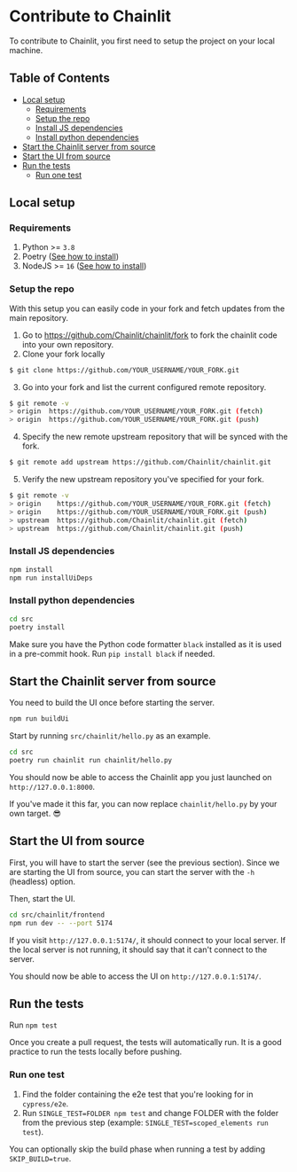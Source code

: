 # Contribute to Chainlit

To contribute to Chainlit, you first need to setup the project on your local machine.

## Table of Contents

<!--
Generated using https://ecotrust-canada.github.io/markdown-toc/.
I've copy/pasted the whole document there, without the previous two headings.
-->

- [Local setup](#local-setup)
  - [Requirements](#requirements)
  - [Setup the repo](#setup-the-repo)
  - [Install JS dependencies](#install-js-dependencies)
  - [Install python dependencies](#install-python-dependencies)
- [Start the Chainlit server from source](#start-the-chainlit-server-from-source)
- [Start the UI from source](#start-the-ui-from-source)
- [Run the tests](#run-the-tests)
  - [Run one test](#run-one-test)

## Local setup

### Requirements

1. Python >= `3.8`
2. Poetry ([See how to install](https://python-poetry.org/docs/#installation))
3. NodeJS >= `16` ([See how to install](https://nodejs.org/en/download))

### Setup the repo

With this setup you can easily code in your fork and fetch updates from the main repository.

1. Go to https://github.com/Chainlit/chainlit/fork to fork the chainlit code into your own repository.
2. Clone your fork locally

```sh
$ git clone https://github.com/YOUR_USERNAME/YOUR_FORK.git
```

3. Go into your fork and list the current configured remote repository.

```sh
$ git remote -v
> origin  https://github.com/YOUR_USERNAME/YOUR_FORK.git (fetch)
> origin  https://github.com/YOUR_USERNAME/YOUR_FORK.git (push)
```

4. Specify the new remote upstream repository that will be synced with the fork.

```sh
$ git remote add upstream https://github.com/Chainlit/chainlit.git
```

5. Verify the new upstream repository you've specified for your fork.

```sh
$ git remote -v
> origin    https://github.com/YOUR_USERNAME/YOUR_FORK.git (fetch)
> origin    https://github.com/YOUR_USERNAME/YOUR_FORK.git (push)
> upstream  https://github.com/Chainlit/chainlit.git (fetch)
> upstream  https://github.com/Chainlit/chainlit.git (push)
```

### Install JS dependencies

```sh
npm install
npm run installUiDeps
```

### Install python dependencies

```sh
cd src
poetry install
```

Make sure you have the Python code formatter `black` installed as it is used in a pre-commit hook. Run `pip install black` if needed.

## Start the Chainlit server from source

You need to build the UI once before starting the server.

```sh
npm run buildUi
```

Start by running `src/chainlit/hello.py` as an example.

```sh
cd src
poetry run chainlit run chainlit/hello.py
```

You should now be able to access the Chainlit app you just launched on `http://127.0.0.1:8000`.

If you've made it this far, you can now replace `chainlit/hello.py` by your own target. 😎

## Start the UI from source

First, you will have to start the server (see the previous section). Since we are starting the UI from source, you can start the server with the `-h` (headless) option.

Then, start the UI.

```sh
cd src/chainlit/frontend
npm run dev -- --port 5174
```

If you visit `http://127.0.0.1:5174/`, it should connect to your local server. If the local server is not running, it should say that it can't connect to the server.

You should now be able to access the UI on `http://127.0.0.1:5174/`.

## Run the tests

Run `npm test`

Once you create a pull request, the tests will automatically run. It is a good practice to run the tests locally before pushing.

### Run one test

1. Find the folder containing the e2e test that you're looking for in `cypress/e2e`.
2. Run `SINGLE_TEST=FOLDER npm test` and change FOLDER with the folder from the previous step (example: `SINGLE_TEST=scoped_elements run test`).

You can optionally skip the build phase when running a test by adding `SKIP_BUILD=true`.
